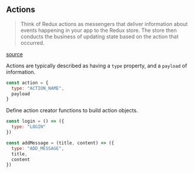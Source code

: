 ## Actions

> Think of Redux actions as messengers that deliver information about events
> happening in your app to the Redux store. The store then conducts the business
> of updating state based on the action that occurred.

[source](https://www.freecodecamp.org/learn/front-end-libraries/redux/define-a-redux-action)

Actions are typically described as having a `type` property, and a `payload` of
information.

```js
const action = {
  type: "ACTION_NAME",
  payload
}
```

Define action creator functions to build action objects.

```js
const login = () => ({
  type: "LOGIN"
})

const addMessage = (title, content) => ({
  type: "ADD_MESSAGE",
  title,
  content
})
```

